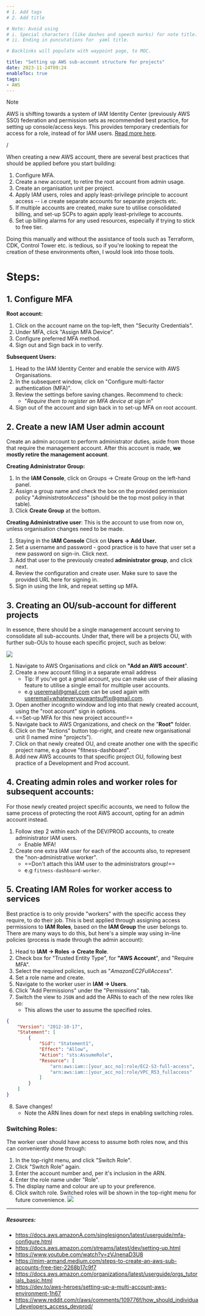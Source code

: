 ```yaml
---
# 1. Add tags
# 2. Add title

# Note: Avoid using 
# i. Special characters (like dashes and speech marks) for note title. 
# ii. Ending in puncutations for  yaml title.  

# Backlinks will populate with waypoint page, to MOC. 

title: "Setting up AWS sub-account structure for projects"
date: 2023-11-24T09:24
enableToc: true
tags:
- AWS
---
```


>[!note] 
> AWS is shifting towards a system of IAM Identity Center (previously AWS SSO) federation and permission sets as recommended best practice, for setting up console/access keys. 
> This provides temporary credentials for access for a role, instead of for IAM users. 
> [Read more here](https://docs.aws.amazon.com/cli/latest/userguide/sso-configure-profile-token.html). 

/


When creating a new AWS account, there are several best practices that should be applied before you start building: 
1. Configure MFA. 
2. Create a new account, to retire the root account from admin usage. 
3. Create an organisation unit per project. 
4. Apply IAM users, roles and apply least-privilege principle to account access -- i.e create separate accounts for separate projects etc. 
5. If multiple accounts are created, make sure to utilise consolidated billing, and set-up SCPs to again apply least-privilege to accounts. 
6. Set up billing alarms for any used resources, especially if trying to stick to free tier. 

Doing this manually and without the assistance of tools such as Terraform, CDK, Control Tower etc. is tedious, so if you're looking to repeat the creation of these environments often, I would look into those tools. 

# Steps:
## 1. Configure MFA
**Root account:**
1. Click on the account name on the top-left, then "Security Credentials". 
2. Under MFA, click "Assign MFA Device". 
3. Configure preferred MFA method.
4. Sign out and Sign back in to verify. 

**Subsequent Users:**
1. Head to the IAM Identity Center and enable the service with AWS Organisations. 
2. In the subsequent window, click on "Configure multi-factor authentication (MFA)".
3. Review the settings before saving changes. Recommend to check:
	- "*Require them to register an MFA device at sign in*"
4. Sign out of the account and sign back in to set-up MFA on root account. 

## 2. Create a new IAM User admin account
Create an admin account to perform administrator duties, aside from those that require the management account. After this account is made, **we mostly retire the management account**. 

**Creating Administrator Group:**
1. In the **IAM Console**, click on Groups -> Create Group on the left-hand panel. 
2. Assign a group name and check the box on the provided permission policy "*AdministratorAccess*" (should be the top most policy in that table). 
3. Click **Create Group** at the bottom. 

**Creating Administrative user**:
This is the account to use from now on, unless organisation changes need to be made. 
1. Staying in the **IAM Console** Click on **Users -> Add User.**
2. Set a username and password - good practice is to have that user set a new password on sign-in. Click next. 
3. Add that user to the previously created **administrator group**, and click next. 
4.  Review the configuration and create user. Make sure to save the provided URL here for signing in.
5. Sign in using the link, and repeat setting up MFA. 

## 3. Creating an OU/sub-account for different projects
In essence, there should be a single management account serving to consolidate all sub-accounts. Under that, there will be a projects OU, with further sub-OUs to house each specific project, such as below: 

![](Digital-Cottage/Resonance%20Journal/attachments/AWS%20Projects%20Accounts.png)

1. Navigate to AWS Organisations and click on **"Add an AWS account**". 
2. Create a new account filling in a separate email address
	- Tip: If you've got a gmail account, you can make use of their aliasing feature to utilise a single email for multiple user accounts. 
	- e.g useremail@gmail.com can be used again with useremail+whateveryouwantsuffix@gmail.com. 
3. Open another incognito window and log into that newly created account, using the "root account" sign in options. 
4. ==Set-up MFA for this new project account!==
5. Navigate back to AWS Organizations, and check on the "**Root"** folder. 
6. Click on the "Actions" button top-right, and create new organisational unit (I named mine "projects").
7. Click on that newly created OU, and create another one with the specific project name, e.g above "fitness-dashboard". 
8. Add new AWS accounts to that specific project OU, following best practice of a Development and Prod account. 

## 4. Creating admin roles and worker roles for subsequent accounts:
For those newly created project specific accounts, we need to follow the same process of protecting the root AWS account, opting for an admin account instead. 
1. Follow step 2 within each of the DEV/PROD accounts, to create administrator IAM users. 
	- Enable MFA!
2. Create one extra IAM user for each of the accounts also, to represent the "non-administrative worker". 
	- ==Don't attach this IAM user to the administrators group!==
	- e.g `fitness-dashboard-worker`. 

## 5. Creating IAM Roles for worker access to services
Best practice is to only provide "workers" with the specific access they require, to do their job.
This is best applied through assigning access permissions to **IAM Roles**, based on the **IAM Group** the user belongs to. 
There are many ways to do this, but here's a simple way using in-line policies (process is made through the admin account):

1. Head to **IAM -> Roles -> Create Role**.
2. Check box for "Trusted Entity Type", for **"AWS Account**", and "Require MFA".
3. Select the required policies, such as "*AmazonEC2FullAccess*". 
4. Set a role name and create. 
5. Navigate to the worker user in **IAM -> Users**. 
6. Click "Add Permissions" under the "Permissions" tab. 
7. Switch the view to `JSON` and add the ARNs to each of the new roles like so:
	- This allows the user to assume the specified roles. 
```json
{
	"Version": "2012-10-17",
	"Statement": [
		{
			"Sid": "Statement1",
			"Effect": "Allow",
			"Action": "sts:AssumeRole",
			"Resource": [
				"arn:aws:iam::[your_acc_no]:role/EC2-S3-full-access",
				"arn:aws:iam::[your_acc_no]:role/VPC_R53_fullaccess"
			]
		}
	]
}
```

8. Save changes! 
	- Note the ARN lines down for next steps in enabling switching roles. 

### Switching Roles: 
The worker user should have access to assume both roles now, and this can conveniently done through:
1. In the top-right menu, and click  "Switch Role". 
2. Click "Switch Role" again. 
3. Enter the account number and, per it's inclusion in the ARN. 
4. Enter the role name under "Role". 
5. The display name and colour are up to your preference. 
6. Click switch role. Switched roles will be shown in the top-right menu for future convenience. 
![](Digital-Cottage/Resonance%20Journal/attachments/Setting%20up%20AWS%20sub-account%20structure%20for%20projects.png)






---
##### Resources: 
- https://docs.aws.amazonA.com/singlesignon/latest/userguide/mfa-configure.html
- https://docs.aws.amazon.com/streams/latest/dev/setting-up.html
- https://www.youtube.com/watch?v=zVJnenaD3U8
- https://mim-armand.medium.com/steps-to-create-an-aws-sub-accounts-free-tier-2268b17c9f7
- https://docs.aws.amazon.com/organizations/latest/userguide/orgs_tutorials_basic.html
- https://dev.to/aws-heroes/setting-up-a-multi-account-aws-environment-1h67
- https://www.reddit.com/r/aws/comments/109776f/how_should_individual_developers_access_devprod/
